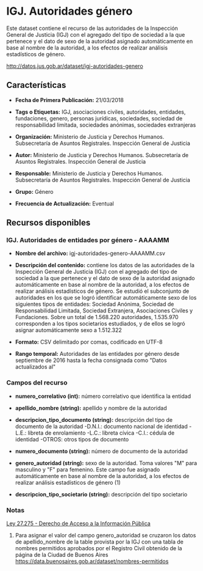 IGJ. Autoridades género
=======================

Este dataset contiene el recurso de las autoridades de la Inspección General de Justicia (IGJ) con el agregado del tipo de sociedad a la que pertenece y el dato de sexo de la autoridad asignado automáticamente en base al nombre de la autoridad, a los efectos de realizar análisis estadísticos de género.

http://datos.jus.gob.ar/dataset/igj-autoridades-genero

Características
---------------

-   **Fecha de Primera Publicación:** 21/03/2018

-   **Tags o Etiquetas:** IGJ, asociaciones civiles, autoridades, entidades, fundaciones, genero, personas jurídicas, sociedades, sociedad de responsabilidad limitada, sociedades anónimas, sociedades extranjeras

-   **Organización:** Ministerio de Justicia y Derechos Humanos. Subsecretaría de Asuntos Registrales. Inspección General de Justicia

-   **Autor:** Ministerio de Justicia y Derechos Humanos. Subsecretaría de Asuntos Registrales. Inspección General de Justicia

-   **Responsable:** Ministerio de Justicia y Derechos Humanos. Subsecretaría de Asuntos Registrales. Inspección General de Justicia

-   **Grupo:** Género

-   **Frecuencia de Actualización:** Eventual

Recursos disponibles
--------------------

### IGJ. Autoridades de entidades por género - AAAAMM

-   **Nombre del archivo:** igj-autoridades-genero-AAAAMM.csv

-   **Descripción del contenido:** contiene los datos de las autoridades de la Inspección General de Justicia (IGJ) con el agregado del tipo de sociedad a la que pertenece y el dato de sexo de la autoridad asignado automáticamente en base al nombre de la autoridad, a los efectos de realizar análisis estadísticos de género. Se estudió el subconjunto de autoridades en los que se logró identificar automáticamente sexo de los siguientes tipos de entidades: Sociedad Anónima, Sociedad de Responsabilidad Limitada, Sociedad Extranjera, Asociaciones Civiles y Fundaciones. Sobre un total de 1.568.220 autoridades, 1.535.970 corresponden a los tipos societarios estudiados, y de ellos se logró asignar automáticamente sexo a 1.512.322

-   **Formato:** CSV delimitado por comas, codificado en UTF-8

-   **Rango temporal:** Autoridades de las entidades por género desde septiembre de 2016 hasta la fecha consignada como "Datos actualizados al"

### Campos del recurso

-   **numero_correlativo (int):** número correlativo que identifica la entidad

-   **apellido_nombre (string):** apellido y nombre de la autoridad

-   **descripcion_tipo_documento (string):** descripción del tipo de documento de la autoridad
        -D.N.I.: documento nacional de identidad
        -L.E.: libreta de enrolamiento
        -L.C.: libreta cívica
        -C.I.: cédula de identidad
        -OTROS: otros tipos de documento

-   **numero_documento (string):** número de documento de la autoridad

-   **genero_autoridad (string):** sexo de la autoridad. Toma valores "M" para masculino y "F" para femenino. Este campo fue asignado automáticamente en base al nombre de la autoridad, a los efectos de realizar análisis estadísticos de género (1)

-   **descripcion_tipo_societario (string):** descripción del tipo societario

### Notas

[Ley 27.275 - Derecho de Acceso a la Información Pública]( http://servicios.infoleg.gob.ar/infolegInternet/anexos/265000-269999/265949/norma.htm)

1.  Para asignar el valor del campo genero_autoridad se cruzaron los datos de apellido_nombre de la table provista por la IGJ con una tabla de nombres permitidos aprobados por el Registro Civil obtenido de la página de la Ciudad de Buenos Aires <https://data.buenosaires.gob.ar/dataset/nombres-permitidos>

